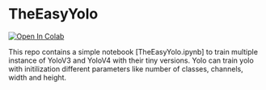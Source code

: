 # TheEasyYolo

[![Open In Colab](https://colab.research.google.com/assets/colab-badge.svg)](https://colab.research.google.com/drive/1brPZDy_yVDo38ixxpI6iSu7V4fj82Ohq?usp=sharing)

This repo contains a simple notebook [TheEasyYolo.ipynb] to train multiple instance of YoloV3 and YoloV4 with their tiny versions. Yolo can train yolo with initilization different parameters like number of classes, channels, width and height. 
